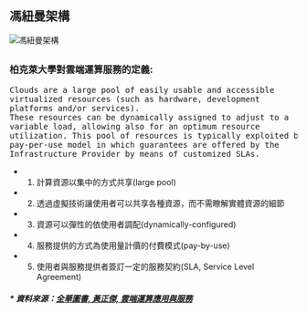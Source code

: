 ## 馮紐曼架構
![馮紐曼架構](https://github.com/jumbokh/gcp_class/blob/master/images/vonNeumannArch.jpg)
##
### 柏克萊大學對雲端運算服務的定義:
<pre>
Clouds are a large pool of easily usable and accessible
virtualized resources (such as hardware, development
platforms and/or services).
These resources can be dynamically assigned to adjust to a
variable load, allowing also for an optimum resource
utilization. This pool of resources is typically exploited by a
pay-per-use model in which guarantees are offered by the
Infrastructure Provider by means of customized SLAs.
</pre>
* 1. 計算資源以集中的方式共享(large pool)
* 2. 透過虛擬技術讓使用者可以共享各種資源，而不需瞭解實體資源的細節
* 3. 資源可以彈性的依使用者調配(dynamically-configured)
* 4. 服務提供的方式為使用量計價的付費模式(pay-by-use)
* 5. 使用者與服務提供者簽訂一定的服務契約(SLA, Service Level Agreement)
##### * 資料來源：[全華圖書, 黃正傑, 雲端運算應用與服務](https://www.books.com.tw/products/0010801391)
